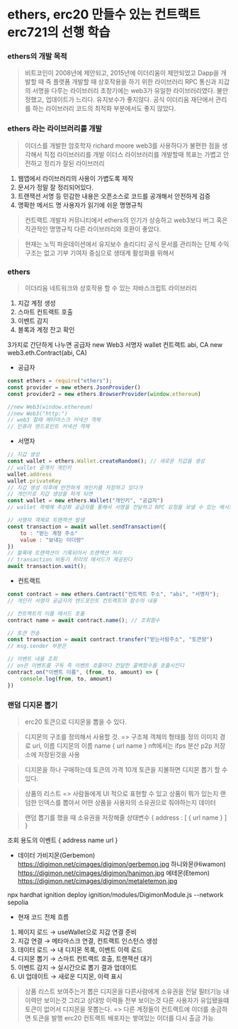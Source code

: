 # ethers, erc20 만들수 있는 컨트랙트 erc721의 선행 학습

### ethers의 개발 목적
> 비트코인이 2008년에 제안되고, 2015년에 이더리움이 제안되었고 Dapp을 개발할 때 즉 플랫폼 개발할 때 상호작용을 하기 위한 라이브러리 RPC 통신과 지갑의 서명을 다루는 라이브러리
> 초창기에는 web3가 유일한 라이브러리였다. 불안정했고, 업데이트가 느리다. 유지보수가 좋지않다. 
> 공식 이더리움 재단에서 관리를 하는 라이브러리 코드의 최적화 부분에서도 좋지 않았다.

### ethers 라는 라이브러리를 개발
> 이더스를 개발한 암호학자 richard moore
> web3를 사용하다가 불편한 점을 생각해서 직접 라이브러리를 개발
> 이더스 라이브러리를 개발할때 목표는 가볍고 안전하고 정리가 잘된 라이브러리
1. 웹앱에서 라이브러리의 사용이 가볍도록 제작
2. 문서가 정말 잘 정리되어있다.
3. 트랜잭션 서명 등 민감한 내용은 오픈소스로 코드를 공개해서 안전하게 검증
4. 명확한 메서드 명 사용자가 읽기에 쉬운 명명규칙
> 컨트랙트 개발자 커뮤니티에서 ethers의 인기가 상승하고 web3보다 버그 혹은 직관적인 명명규칙
> 다른 라이브러리와 호환이 좋았다.

> 현재는 노믹 파운데이션에서 유지보수 솔리디티 공식 문서를 관리하는 단체
> 수익구조는 없고 기부 기여자 중심으로 생태계 활성화를 위해서 

### ethers
> 이더리움 네트워크와 상호작용 할 수 있는 자바스크립트 라이브러리
1. 지갑 계정 생성
2. 스마트 컨트랙트 호출
3. 이벤트 감지
4. 블록과 계정 잔고 확인 

3가지로 간단하게 나누면
공급자 new Web3
서명자 wallet 
컨트랙트 abi, CA new web3.eth.Contract(abi, CA)

- 공급자
```js
const ethers = require("ethers");
const provider = new ethers.JsonProvider()
const provider2 = new ethers.BrowserProvider(window.ethereum)

//new Web3(window.ethereum)
//new Web3("http:")
// web3 할때 메타마스크 커넥션 객체
// 인퓨라 엔드포인트 커넥션 객체
```

- 서명자
```js
// 지갑 생성
const wallet = ethers.Wallet.createRandom(); // 새로운 지갑을 생성
// wallet 공개키 개인키
wallet.address
wallet.privateKey
// 지갑 생성 이후에 안전하게 개인키를 저장하고 있다가
// 개인키로 지갑 생성을 하게 되면
const wallet = new ethers.Wallet("개인키", "공급자")
// wallet 객체에 추상화 공급자를 통해서 서명을 전달하고 RPC 요청을 보낼 수 있는 메서드가 포함된 객체

// 서명자 객체로 트랜잭션 발생
const transaction = await wallet.sendTransaction({
    to : "받는 계정 주소"
    value : "보내는 이더량"
})
// 블록에 트랜잭션이 기록되어서 트랜잭션 처리 
// transaction 비동기 처리의 메서드가 제공된다
await transaction.wait();

```

- 컨트랙트
```js
const contract = new ethers.Contract("컨트랙트 주소", "abi", "서명자");
// 개인키 서명자 공급자의 엔드포인트 컨트랙트의 함수의 내용

// 컨트랙트의 이름 메서드 호출
contract name = await contract.name(); // 조회함수

// 토큰 전송
const transaction = await contract.transfer("받는사람주소", "토큰량")
// msg.sender 부분은 

// 이벤트 내용 조회
// on은 이벤트를 구독 즉 이벤트 호출마다 전달한 콜백함수를 호출시킨다
contract.on("이벤트 이름", (from, to, amount) => {
    console.log(from, to, amount)
}) 
```

### 랜덤 디지몬 뽑기
> erc20 토큰으로 디지몬을 뽑을 수 있다.

> 디지몬의 구조를 정의해서 사용할 것. => 구조체 객체의 형태를 정의
> 이미지 경로 url, 이름 디지몬의 이름 name 
{
    url
    name
}
nft에서는 ifps 분산 p2p 저장소에 저장된것을 사용

> 디지몬을 하나 구매하는데 토큰의 가격
> 10개 토큰을 지불하면 디지몬 뽑기 할 수 있다.

> 상품의 리스트 => 사람들에게 UI 적으로 표현할 수 있고 상품이 뭐가 있는지 랜덤한 인덱스를 뽑아서 어떤 상품을 사용자의 소유권으로 줘야하는지 데이터 

> 랜덤 뽑기를 했을 때 소유권을 저장해줄 상태변수
{
    address : [
        {
            url
            name
        }
    ]
}

조회 용도의 이벤트
{
    address
    name
    url
}

- 데이터 
가비지몬(Gerbemon) https://digimon.net/cimages/digimon/gerbemon.jpg
하니와몬(Hiwamon) https://digimon.net/cimages/digimon/hanimon.jpg
에테몬(Etemon) https://digimon.net/cimages/digimon/metaletemon.jpg

npx hardhat ignition deploy ignition/modules/DigimonModule.js --network sepolia

- 현재 코드 전체 흐름
1. 페이지 로드 → useWallet으로 지갑 연결 준비
2. 지갑 연결 → 메타마스크 연결, 컨트랙트 인스턴스 생성
3. 데이터 로드 → 내 디지몬 목록, 이벤트 이력 로드
4. 디지몬 뽑기 → 스마트 컨트랙트 호출, 트랜잭션 대기
5. 이벤트 감지 → 실시간으로 뽑기 결과 업데이트
6. UI 업데이트 → 새로운 디지몬, 이력 표시

> 상품 리스트 보여주는거
> 뽑은 디지몬을 다른사람에게 소유권을 전달
> 필터기능 내 이력만 보이는것 그리고 상대방 이력들 전부 보이는것
> 다른 사용자가 유입됐을떄 토큰이 없어서 디지몬을 못뽑는다. => 다른 계정들이 컨트랙트에 이더를 송금하면 토큰을 발행 erc20
> 컨트랙트 배포자는 쌓여있는 이더를 다시 출금 가능 